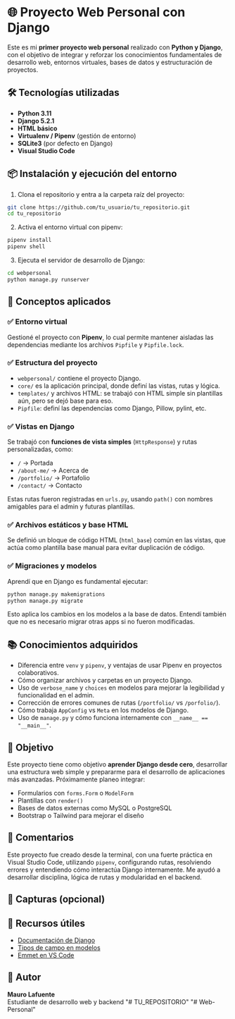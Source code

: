 
# 🌐 Proyecto Web Personal con Django

Este es mi **primer proyecto web personal** realizado con **Python y Django**, con el objetivo de integrar y reforzar los conocimientos fundamentales de desarrollo web, entornos virtuales, bases de datos y estructuración de proyectos.

## 🛠 Tecnologías utilizadas

- **Python 3.11**
- **Django 5.2.1**
- **HTML básico**
- **Virtualenv / Pipenv** (gestión de entorno)
- **SQLite3** (por defecto en Django)
- **Visual Studio Code**

## 📦 Instalación y ejecución del entorno

1. Clona el repositorio y entra a la carpeta raíz del proyecto:

```bash
git clone https://github.com/tu_usuario/tu_repositorio.git
cd tu_repositorio
```

2. Activa el entorno virtual con pipenv:

```bash
pipenv install
pipenv shell
```

3. Ejecuta el servidor de desarrollo de Django:

```bash
cd webpersonal
python manage.py runserver
```

## 🔑 Conceptos aplicados

### ✅ Entorno virtual

Gestioné el proyecto con **Pipenv**, lo cual permite mantener aisladas las dependencias mediante los archivos `Pipfile` y `Pipfile.lock`.

### ✅ Estructura del proyecto

- `webpersonal/` contiene el proyecto Django.
- `core/` es la aplicación principal, donde definí las vistas, rutas y lógica.
- `templates/` y archivos HTML: se trabajó con HTML simple sin plantillas aún, pero se dejó base para eso.
- `Pipfile`: definí las dependencias como Django, Pillow, pylint, etc.

### ✅ Vistas en Django

Se trabajó con **funciones de vista simples** (`HttpResponse`) y rutas personalizadas, como:

- `/` → Portada
- `/about-me/` → Acerca de
- `/portfolio/` → Portafolio
- `/contact/` → Contacto

Estas rutas fueron registradas en `urls.py`, usando `path()` con nombres amigables para el admin y futuras plantillas.

### ✅ Archivos estáticos y base HTML

Se definió un bloque de código HTML (`html_base`) común en las vistas, que actúa como plantilla base manual para evitar duplicación de código.

### ✅ Migraciones y modelos

Aprendí que en Django es fundamental ejecutar:

```bash
python manage.py makemigrations
python manage.py migrate
```

Esto aplica los cambios en los modelos a la base de datos. Entendí también que no es necesario migrar otras apps si no fueron modificadas.

## 📚 Conocimientos adquiridos

- Diferencia entre `venv` y `pipenv`, y ventajas de usar Pipenv en proyectos colaborativos.
- Cómo organizar archivos y carpetas en un proyecto Django.
- Uso de `verbose_name` y `choices` en modelos para mejorar la legibilidad y funcionalidad en el admin.
- Corrección de errores comunes de rutas (`/portfolio/` vs `/porfolio/`).
- Cómo trabaja `AppConfig` vs `Meta` en los modelos de Django.
- Uso de `manage.py` y cómo funciona internamente con `__name__ == "__main__"`.

## 🎯 Objetivo

Este proyecto tiene como objetivo **aprender Django desde cero**, desarrollar una estructura web simple y prepararme para el desarrollo de aplicaciones más avanzadas. Próximamente planeo integrar:

- Formularios con `forms.Form` o `ModelForm`
- Plantillas con `render()`
- Bases de datos externas como MySQL o PostgreSQL
- Bootstrap o Tailwind para mejorar el diseño

## 💬 Comentarios

Este proyecto fue creado desde la terminal, con una fuerte práctica en Visual Studio Code, utilizando `pipenv`, configurando rutas, resolviendo errores y entendiendo cómo interactúa Django internamente. Me ayudó a desarrollar disciplina, lógica de rutas y modularidad en el backend.

## 📸 Capturas (opcional)

## 🔗 Recursos útiles

- [Documentación de Django](https://docs.djangoproject.com/es/5.2/)
- [Tipos de campo en modelos](https://docs.djangoproject.com/en/5.2/ref/models/fields/)
- [Emmet en VS Code](https://code.visualstudio.com/docs/editor/emmet)

## 🧠 Autor

**Mauro Lafuente**  
Estudiante de desarrollo web y backend
"# TU_REPOSITORIO" 
"# Web-Personal" 
